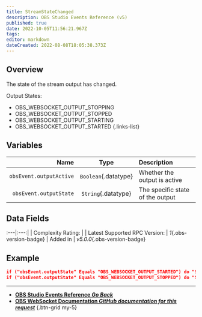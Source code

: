 ```yaml
---
title: StreamStateChanged
description: OBS Studio Events Reference (v5)
published: true
date: 2022-10-05T11:56:21.967Z
tags: 
editor: markdown
dateCreated: 2022-08-08T18:05:38.373Z
---
```


## Overview
The state of the stream output has changed.

Output States:
* OBS_WEBSOCKET_OUTPUT_STOPPING
* OBS_WEBSOCKET_OUTPUT_STOPPED
* OBS_WEBSOCKET_OUTPUT_STARTING
* OBS_WEBSOCKET_OUTPUT_STARTED
{.links-list}

## Variables
Name | Type | Description | 
----:|:----:|:------------|
`obsEvent.outputActive` | `Boolean`{.datatype} | Whether the output is active
`obsEvent.outputState` | `String`{.datatype} | The specific state of the output

## Data Fields
:---|:---:|
| Complexity Rating: | <span class="stars stars--2"></span>
| Latest Supported RPC Version: | *1*{.obs-version-badge}
| Added in | *v5.0.0*{.obs-version-badge}

## Example
```json
if ("obsEvent.outputState" Equals "OBS_WEBSOCKET_OUTPUT_STARTED") do "Send Stream Started Message To Discord Webhook Action" then "break"
if ("obsEvent.outputState" Equals "OBS_WEBSOCKET_OUTPUT_STOPPED") do "Send Stream Ended Message To Discord Webhook Action" then "break"
```

---

- [<i class="mdi mdi-chevron-left"></i>**OBS Studio Events Reference *Go Back***](/en/Broadcasters/OBS/Events)
- [<i class="mdi mdi-github"></i> **OBS WebSocket Documentation *GitHub documentation for this request***](https://github.com/obsproject/obs-websocket/blob/master/docs/generated/protocol.md#streamstatechanged)
{.btn-grid my-5}